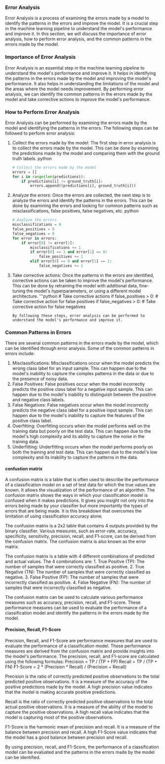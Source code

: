 ### Error Analysis

Error Analysis is a process of examining the errors made by a model to identify the patterns in the errors and improve the model. It is a crucial step in the machine learning pipeline to understand the model's performance and improve it. In this section, we will discuss the importance of error analysis, how to perform error analysis, and the common patterns in the errors made by the model.

### Importance of Error Analysis

Error Analysis is an essential step in the machine learning pipeline to understand the model's performance and improve it. It helps in identifying the patterns in the errors made by the model and improving the model's performance. It also helps in understanding the limitations of the model and the areas where the model needs improvement. By performing error analysis, we can identify the common patterns in the errors made by the model and take corrective actions to improve the model's performance.

### How to Perform Error Analysis

Error Analysis can be performed by examining the errors made by the model and identifying the patterns in the errors. The following steps can be followed to perform error analysis:

1. Collect the errors made by the model: The first step in error analysis is to collect the errors made by the model. This can be done by examining the predictions made by the model and comparing them with the ground truth labels.
   python
   ```python
   # Collect the errors made by the model
   errors = []
   for i in range(len(predictions)):
       if predictions[i] != ground_truth[i]:
           errors.append((predictions[i], ground_truth[i]))
   ```
2. Analyze the errors: Once the errors are collected, the next step is to analyze the errors and identify the patterns in the errors. This can be done by examining the errors and looking for common patterns such as misclassifications, false positives, false negatives, etc.
   python
   ```python
   # Analyze the errors
   misclassifications = 0
   false_positives = 0
   false_negatives = 0
   for error in errors:
       if error[0] != error[1]:
           misclassifications += 1
           if error[0] == 1 and error[1] == 0:
               false_positives += 1
           elif error[0] == 0 and error[1] == 1:
               false_negatives += 1
   ```
3. Take corrective actions: Once the patterns in the errors are identified, corrective actions can be taken to improve the model's performance. This can be done by retraining the model with additional data, fine-tuning the model's hyperparameters, or using a different model architecture.
   '''python # Take corrective actions
   if false_positives > 0: # Take corrective action for false positives
   if false_negatives > 0: # Take corrective action for false negatives
   ```
   By following these steps, error analysis can be performed to understand the model's performance and improve it.
   ```

### Common Patterns in Errors

There are several common patterns in the errors made by the model, which can be identified through error analysis. Some of the common patterns in errors include: 
1. Misclassifications: Misclassifications occur when the model predicts the wrong class label for an input sample. This can happen due to the model's inability to capture the complex patterns in the data or due to the presence of noisy data. 
2. False Positives: False positives occur when the model incorrectly predicts the positive class label for a negative input sample. This can happen due to the model's inability to distinguish between the positive and negative class labels. 
3. False Negatives: False negatives occur when the model incorrectly predicts the negative class label for a positive input sample. This can happen due to the model's inability to capture the features of the positive class label. 
4. Overfitting: Overfitting occurs when the model performs well on the training data but poorly on the test data. This can happen due to the model's high complexity and its ability to capture the noise in the training data. 
5. Underfitting: Underfitting occurs when the model performs poorly on both the training and test data. This can happen due to the model's low complexity and its inability to capture the patterns in the data.


#### confustion matrix
A confusion matrix is a table that is often used to describe the performance of a classification model on a set of test data for which the true values are known. It allows the visualization of the performance of an algorithm. The confusion matrix shows the ways in which your classification model is confused when it makes predictions. It gives you insight not only into the errors being made by your classifier but more importantly the types of errors that are being made. It is this breakdown that overcomes the limitation of using classification accuracy alone.

The confusion matrix is a 2x2 table that contains 4 outputs provided by the binary classifier. Various measures, such as error-rate, accuracy, specificity, sensitivity, precision, recall, and F1-score, can be derived from the confusion matrix. The confusion matrix is also known as the error matrix.

The confusion matrix is a table with 4 different combinations of predicted and actual values. The 4 combinations are:
    1. True Positive (TP): The number of samples that were correctly classified as positive.
    2. True Negative (TN): The number of samples that were correctly classified as negative.
    3. False Positive (FP): The number of samples that were incorrectly classified as positive.
    4. False Negative (FN): The number of samples that were incorrectly classified as negative.

The confusion matrix can be used to calculate various performance measures such as accuracy, precision, recall, and F1-score. These performance measures can be used to evaluate the performance of a classification model and identify the patterns in the errors made by the model.

#### Precision, Recall, F1-Score
Precision, Recall, and F1-Score are performance measures that are used to evaluate the performance of a classification model. These performance measures are derived from the confusion matrix and provide insights into the model's performance. The precision, recall, and F1-score are calculated using the following formulas:
    Precision = TP / (TP + FP)
    Recall = TP / (TP + FN)
    F1-Score = 2 * (Precision * Recall) / (Precision + Recall)

Precision is the ratio of correctly predicted positive observations to the total predicted positive observations. It is a measure of the accuracy of the positive predictions made by the model. A high precision value indicates that the model is making accurate positive predictions.

Recall is the ratio of correctly predicted positive observations to the total actual positive observations. It is a measure of the ability of the model to capture the positive observations. A high recall value indicates that the model is capturing most of the positive observations.

F1-Score is the harmonic mean of precision and recall. It is a measure of the balance between precision and recall. A high F1-Score value indicates that the model has a good balance between precision and recall.

By using precision, recall, and F1-Score, the performance of a classification model can be evaluated and the patterns in the errors made by the model can be identified.